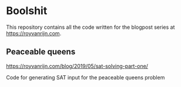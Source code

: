 # Boolshit

This repository contains all the code written for the blogpost series at https://royvanrijn.com.


## Peaceable queens

https://royvanrijn.com/blog/2019/05/sat-solving-part-one/

Code for generating SAT input for the peaceable queens problem
